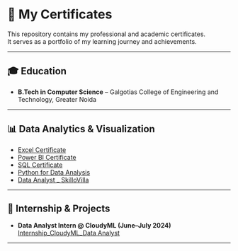 # 📜 My Certificates

This repository contains my professional and academic certificates.  
It serves as a portfolio of my learning journey and achievements.  

---

## 🎓 Education
- **B.Tech in Computer Science** – Galgotias College of Engineering and Technology, Greater Noida  

---

## 📊 Data Analytics & Visualization
- [Excel Certificate](https://github.com/YasirKhan224/CERTIFICATES/blob/main/Excel.jpg)
- [Power BI Certificate](https://github.com/YasirKhan224/CERTIFICATES/blob/main/POWERBI.jpg)
- [SQL Certificate](https://github.com/YasirKhan224/CERTIFICATES/blob/main/SQL.jpg)
- [Python for Data Analysis](https://github.com/YasirKhan224/CERTIFICATES/blob/main/Python.jpg)
- [Data Analyst _ SkilloVilla ](https://github.com/YasirKhan224/CERTIFICATES/blob/main/Certificate_Skillovilla.pdf)
---

## 🏅 Internship & Projects
- **Data Analyst Intern @ CloudyML (June–July 2024)**  
  [Internship_CloudyML_Data Analyst](https://github.com/YasirKhan224/CERTIFICATES/blob/main/Internship_CloudyMl.pdf)

---
